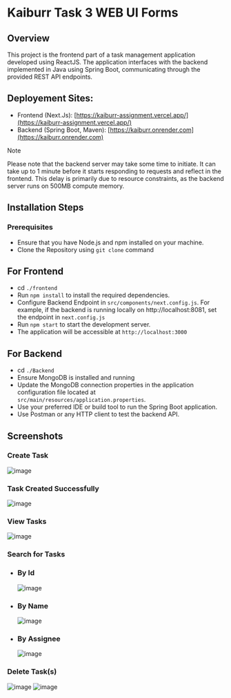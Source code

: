 # Kaiburr Task 3 WEB UI Forms

## Overview
This project is the frontend part of a task management application developed using ReactJS. The application interfaces with the backend implemented in Java using Spring Boot, communicating through the provided REST API endpoints.

## Deployement Sites:
- Frontend (Next.Js): [https://kaiburr-assignment.vercel.app/](https://kaiburr-assignment.vercel.app/)
- Backend (Spring Boot, Maven): [https://kaiburr.onrender.com](https://kaiburr.onrender.com)
> [!NOTE]  
> Please note that the backend server may take some time to initiate. It can take up to 1 minute before it starts responding to requests and reflect in the frontend. This delay is primarily due to resource constraints, as the backend server runs on 500MB compute memory.

## Installation Steps
### Prerequisites
- Ensure that you have Node.js and npm installed on your machine.
- Clone the Repository using `git clone` command

## For Frontend
- cd `./frontend`
- Run `npm install` to install the required dependencies.
- Configure Backend Endpoint in `src/components/next.config.js`. For example, if the backend is running locally on http://localhost:8081, set the endpoint in `next.config.js`
- Run `npm start` to start the development server.
- The application will be accessible at `http://localhost:3000`

## For Backend
- cd `./Backend`
- Ensure MongoDB is installed and running
- Update the MongoDB connection properties in the application configuration file located at  `src/main/resources/application.properties`.
- Use your preferred IDE or build tool to run the Spring Boot application.
- Use Postman or any HTTP client to test the backend API.

## Screenshots
### Create Task
  ![image](https://github.com/coderSuren/Kaiburr-Assignment/assets/80509210/502a49d2-052e-442d-b7f7-68a9509fde77)
### Task Created Successfully
  ![image](https://github.com/coderSuren/Kaiburr-Assignment/assets/80509210/0392c3e4-0bc7-4ec4-96a5-e003c8421300)
### View Tasks
  ![image](https://github.com/coderSuren/Kaiburr-Assignment/assets/80509210/470682d3-dc9b-4757-b2bd-db7fac8e64ae)

### Search for Tasks
  - ### By Id
    ![image](https://github.com/coderSuren/Kaiburr-Assignment/assets/80509210/b16bbc3e-90c2-47ce-aa26-208b9c77c3a1)
  - ### By Name
    ![image](https://github.com/coderSuren/Kaiburr-Assignment/assets/80509210/6fe32524-9f15-4120-a639-66be4dfb9b8d)
  - ### By Assignee
    ![image](https://github.com/coderSuren/Kaiburr-Assignment/assets/80509210/e69b32ad-7322-46bf-b7f6-d432baf0c3b2)

### Delete Task(s)
  ![image](https://github.com/coderSuren/Kaiburr-Assignment/assets/80509210/929ce2a6-72fa-4f46-947d-b2697466bf3f)
  ![image](https://github.com/coderSuren/Kaiburr-Assignment/assets/80509210/9e888efb-556e-4300-9e4a-b3af5012afb2)

    
  
